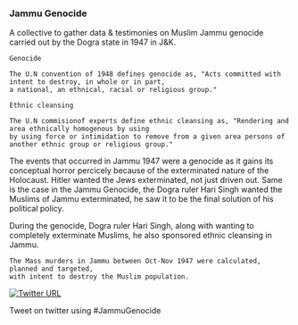 ### Jammu Genocide

<!--

**JammuGenocide/JammuGenocide** is a ✨ _special_ ✨ repository because its `README.md` (this file) appears on your GitHub profile.

-->

A collective to gather data & testimonies on Muslim Jammu genocide carried out by the Dogra state in 1947 in J&K.

`Genocide`

    The U.N convention of 1948 defines genocide as, "Acts committed with intent to destroy, in whole or in part, 
    a national, an ethnical, racial or religious group."

  
`Ethnic cleansing`

    The U.N commisionof experts define ethnic cleansing as, "Rendering and area ethnically homogenous by using
    by using force or intimidation to remove from a given area persons of another ethnic group or religious group."
    
 
The events that occurred in Jammu 1947 were a genocide as it gains its conceptual horror percicely because of the exterminated nature
of the Holocaust. Hitler wanted the Jews exterminated, not just driven out. Same is the case in the Jammu Genocide, the Dogra ruler 
Hari Singh wanted the Muslims of Jammu exterminated, he saw it to be the final solution of his political policy.

During the genocide, Dogra ruler Hari Singh, along with wanting to completely exterminate Muslims, he also sponsored ethnic cleansing
in Jammu.

    The Mass murders in Jammu between Oct-Nov 1947 were calculated, planned and targeted, 
    with intent to destroy the Muslim population.
   

[![Twitter URL](https://img.shields.io/twitter/url/https/twitter.com/bukotsunikki.svg?style=social&label=Follow%20%40JammuGenocide)](https://twitter.com/JammuGenocide)

Tweet on twitter using #JammuGenocide
